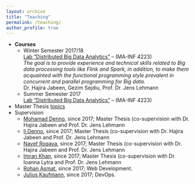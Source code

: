 ```yaml
---
layout: archive
title: "Teaching"
permalink: /teaching/
author_profile: true
---
```


* **Courses**
  * Winter Semester 2017/18  
  [Lab “Distributed Big Data Analytics”](https://github.com/SmartDataAnalytics/MA-INF-4223-DBDA-Lab)  – (MA-INF 4223)<br />
  _The goal is to provide experience and technical skills related to Big data processing tools like Flink and Spark, in addition, to make them acquainted with the functional programming style prevalent in concurrent and parallel programming for Big data._<br />
  Dr. Hajira Jabeen, Gezim Sejdiu, Prof. Dr. Jens Lehmann
  * Summer Semester 2017  
  [Lab “Distributed Big Data Analytics”](https://github.com/SmartDataAnalytics/MA-INF-4223-DBDA-Lab)  – (MA-INF 4223)<br />
* Master Thesis [topics](http://sda.cs.uni-bonn.de/teaching/thesis-announcements/)
* Supervision
  * [Mohamad Denno](https://github.com/mhddenno), since 2017; Master Thesis (co-supervision with Dr. Hajira Jabeen and Prof. Dr. Jens Lehmann
  * [li Denno](https://github.com/AliDenno), since 2017; Master Thesis (co-supervision with Dr. Hajira Jabeen and Prof. Dr. Jens Lehmann
  * [Nayef Roqaya](https://github.com/nayefroqaya), since 2017; Master Thesis (co-supervision with Dr. Hajira Jabeen and Prof. Dr. Jens Lehmann
  * [Imran Khan](https://github.com/imransilvake), since 2017; Master Thesis (co-supervision with Dr. Ioanna Lytra and Prof. Dr. Jens Lehmann
  * [Rohan Asmat](https://github.com/RohanAsmat),  since 2017; Web Development.
  * [Julius Kaufmann](https://github.com/juliuskaufmann), since 2017; DevOps.